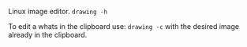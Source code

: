 Linux image editor.
`drawing -h`

To edit a whats in the clipboard use: `drawing -c` with the desired image already in the clipboard.